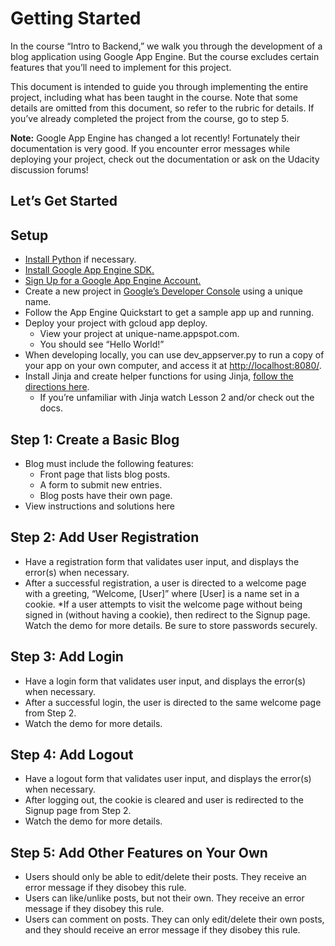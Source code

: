  # Getting Started
In the course “Intro to Backend,” we walk you through the development of a blog application using Google App Engine. But the course excludes certain features that you’ll need to implement for this project.

This document is intended to guide you through implementing the entire project, including what has been taught in the course. Note that some details are omitted from this document, so refer to the rubric for details. If you’ve already completed the project from the course, go to step 5.

**Note:** Google App Engine has changed a lot recently! Fortunately their documentation is very good. If you encounter error messages while deploying your project, check out the documentation or ask on the Udacity discussion forums!

## Let’s Get Started

## Setup
* [Install Python](https://www.python.org/downloads/) if necessary.
* [Install Google App Engine SDK.](https://cloud.google.com/appengine/downloads#Google_App_Engine_SDK_for_Python)
* [Sign Up for a Google App Engine Account.](https://console.cloud.google.com/appengine?project=concise-vertex-123714)
* Create a new project in [Google’s Developer Console](https://console.cloud.google.com/home/dashboard?project=162960675024) using a unique name.
* Follow the App Engine Quickstart to get a sample app up and running.
* Deploy your project with gcloud app deploy.
  * View your project at unique-name.appspot.com.
  * You should see “Hello World!”
* When developing locally, you can use dev_appserver.py to run a copy of your app on your own computer, and access it at [http://localhost:8080/](http://localhost:8080/).
* Install Jinja and create helper functions for using Jinja, [follow the directions here](https://www.udacity.com/course/viewer#!/c-ud171/l-7557055667/m-686598825).
  * If you’re unfamiliar with Jinja watch Lesson 2 and/or check out the docs.

## Step 1: Create a Basic Blog
* Blog must include the following features:
  * Front page that lists blog posts.
  * A form to submit new entries.
  * Blog posts have their own page.
* View instructions and solutions here

## Step 2: Add User Registration
* Have a registration form that validates user input, and displays the error(s) when necessary.
* After a successful registration, a user is directed to a welcome page with a greeting, “Welcome, [User]” where [User] is a name set in a cookie.
  *If a user attempts to visit the welcome page without being signed in (without having a cookie), then redirect to the Signup page.
Watch the demo for more details.
Be sure to store passwords securely.

## Step 3: Add Login
* Have a login form that validates user input, and displays the error(s) when necessary.
* After a successful login, the user is directed to the same welcome page from Step 2.
* Watch the demo for more details.

## Step 4: Add Logout
* Have a logout form that validates user input, and displays the error(s) when necessary.
* After logging out, the cookie is cleared and user is redirected to the Signup page from Step 2.
* Watch the demo for more details.

## Step 5: Add Other Features on Your Own
* Users should only be able to edit/delete their posts. They receive an error message if they disobey this rule.
* Users can like/unlike posts, but not their own. They receive an error message if they disobey this rule.
* Users can comment on posts. They can only edit/delete their own posts, and they should receive an error message if they disobey this rule.
